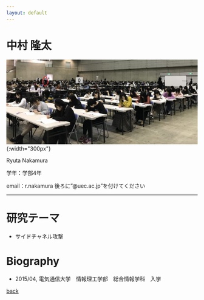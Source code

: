 ```yaml
---
layout: default
---
```


# 中村 隆太

![nakamura](./fig/nakamura.jpg){:width="300px"}

Ryuta Nakamura

学年：学部4年
 
email：r.nakamura 後ろに”@uec.ac.jp”を付けてください

---

# 研究テーマ
- サイドチャネル攻撃

# Biography
- 2015/04, 電気通信大学　情報理工学部　総合情報学科　入学

[back](./)
